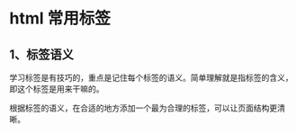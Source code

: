 # html 常用标签

## 1、标签语义

学习标签是有技巧的，重点是记住每个标签的语义。简单理解就是指标签的含义，即这个标签是用来干嘛的。

根据标签的语义，在合适的地方添加一个最为合理的标签，可以让页面结构更清晰。

